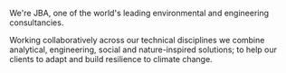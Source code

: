 We're JBA, one of the world's leading environmental and engineering consultancies.

Working collaboratively across our technical disciplines we combine analytical, engineering, social and nature-inspired solutions; to help our clients to adapt and build resilience to climate change.
